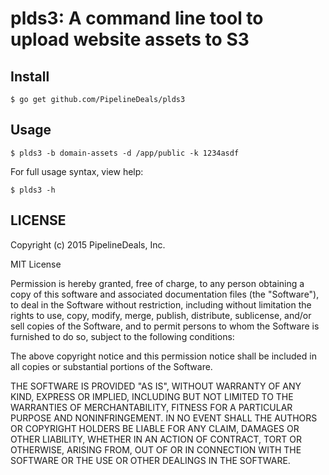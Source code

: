 # plds3: A command line tool to upload website assets to S3

## Install

```
$ go get github.com/PipelineDeals/plds3
```

## Usage

```
$ plds3 -b domain-assets -d /app/public -k 1234asdf
```

For full usage syntax, view help:

```
$ plds3 -h
```

## LICENSE

Copyright (c) 2015 PipelineDeals, Inc.

MIT License

Permission is hereby granted, free of charge, to any person obtaining
a copy of this software and associated documentation files (the
"Software"), to deal in the Software without restriction, including
without limitation the rights to use, copy, modify, merge, publish,
distribute, sublicense, and/or sell copies of the Software, and to
permit persons to whom the Software is furnished to do so, subject to
the following conditions:

The above copyright notice and this permission notice shall be
included in all copies or substantial portions of the Software.

THE SOFTWARE IS PROVIDED "AS IS", WITHOUT WARRANTY OF ANY KIND,
EXPRESS OR IMPLIED, INCLUDING BUT NOT LIMITED TO THE WARRANTIES OF
MERCHANTABILITY, FITNESS FOR A PARTICULAR PURPOSE AND
NONINFRINGEMENT. IN NO EVENT SHALL THE AUTHORS OR COPYRIGHT HOLDERS BE
LIABLE FOR ANY CLAIM, DAMAGES OR OTHER LIABILITY, WHETHER IN AN ACTION
OF CONTRACT, TORT OR OTHERWISE, ARISING FROM, OUT OF OR IN CONNECTION
WITH THE SOFTWARE OR THE USE OR OTHER DEALINGS IN THE SOFTWARE.
